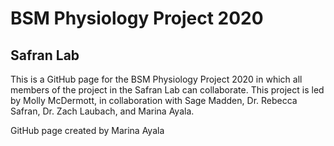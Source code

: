 # BSM Physiology Project 2020
## Safran Lab 
This is a GitHub page for the BSM Physiology Project 2020 in which all members of the project in the Safran Lab can collaborate. This project is led by Molly McDermott, in collaboration with Sage Madden, Dr. Rebecca Safran, Dr. Zach Laubach, and Marina Ayala. 






GitHub page created by Marina Ayala

